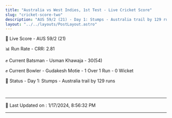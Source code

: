 ```yaml
---
title: "Australia vs West Indies, 1st Test - Live Cricket Score"
slug: "cricket-score-two"
description: "AUS 59/2 (21) - Day 1: Stumps - Australia trail by 129 runs."
layout: "../../layouts/PostLayout.astro"
---
```


🔴 Live Score - AUS 59/2 (21)  

📊 Run Rate - CRR: 2.81  

✊ Current Batsman - Usman Khawaja - 30(54)  

✊ Current Bowler - Gudakesh Motie - 1 Over 1 Run - 0 Wicket  

📑 Status - Day 1: Stumps - Australia trail by 129 runs

<br />

***

📝 Last Updated on : 1/17/2024, 8:56:32 PM

***

